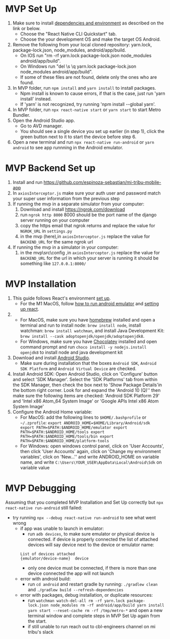 # MVP Set Up

1.  Make sure to install [dependencies and environment](https://reactnative.dev/docs/environment-setup) as described on the link or below.
	- Choose the "React Native CLI Quickstart" tab.
	- Choose the your development OS and make the target OS Android.
2. Remove the following from your local cloned repository: yarn.lock, package-lock.json, node_modules, android/app/build.
	- On IOS run "rm -rf yarn.lock package-lock.json node_modules android/app/build".
	- On Windows run "del \s \q yarn.lock package-lock.json node_modules android/app/build".
	- If some of these files are not found, delete only the ones who are found. 
3. In MVP folder, run `npm install` and `yarn install` to install packages.
	- Npm install is known to cause errors, if that is the case, just run 'yarn install' instead.
	- If 'yarn' is not recognized, try running 'npm install --global yarn'.
4. In MVP folder, run `npx react-native start` or `yarn start` to start Metro Bundler.
5. Open the Android Studio app.
	- Go to AVD manager.
	- You should see a single device you set up earlier (in step 1), click the green button next to it to start the device before step 6.
6. Open a new terminal and run `npx react-native run-android` or `yarn android` to see app runnning in the Android emulator.

# MVP Backend Set up
1. Install and run https://github.com/espinoza-sebastian/mi-tribu-mobile-app 
2. In `axiosInterceptor.js` make sure your auth user and password match your super user information from the previous step
3. If running the mvp in a separate simulator from your computer:
	1. Download and install https://ngrok.com/download 
	2. run `ngrok http 8000`  8000 should be the port name of the django server running on your computer 
	3. copy the https email that ngrok returns and replace the value for `NGROK_URL` in `settings.py`
	4. in the mvp (here),in `axiosInterceptor.js` replace the value for `BACKEND_URL` for the same ngrok url
3. If running the mvp in a simulator in your computer:
	1. in the mvp\src\config ,in `axiosInterceptor.js` replace the value for `BACKEND_URL` for the url in which your server is running it should be something like `127.0.0.1:8000/`


# MVP Installation

1. This guide follows React's environment [set up](https://reactnative.dev/docs/environment-setup).
	- For the M1 MacOS, follow [how to run android emulator](https://blog.inkdrop.info/running-a-react-native-app-on-android-emulator-in-m1-mac-76a16348d1e4) and [setting up react](https://dev.to/ravics09/setup-react-native-and-run-app-on-mac-m1-32kk).
2. 
	- For MacOS, make sure you have [homebrew](https://brew.sh/) installed and open a terminal and run to install node: `brew install node`, install watchman: `brew install watchman`, and  install Java Development Kit: `brew install --cask adoptopenjdk/openjdk/adoptopenjdk8`.
	- For Windows, make sure you have [Chocolatey](https://chocolatey.org/) installed and open command prompt and run  `choco install -y nodejs.install openjdk8` to install node and java development kit
3. Download and install [Android Studio](https://developer.android.com/studio/index.html).
	- Make sure during installation that the boxes `Android SDK`, `Android SDK Platform` and `Android Virtual Device` are checked. 
4. Install Android SDK: Open Android Studio, click on 'Configure' button and select 'SDK Manager'. Select the 'SDK Platforms' tab from within the SDK Manager, then check the box next to 'Show Package Details'in the bottom right corner. Look for and expand the 'Android 10 (Q)'' then make sure the following items are checked: 'Android SDK Platform 29' and 'Intel x86 Atom_64 System Image' or 'Google APIs Intel x86 Atom System Image'
5. Configure the Android Home variable: 
	- For MacOS: add the following lines to `$HOME/.bashprofile` or `~/.zprofile`: 
	`export ANDROID_HOME=$HOME/Library/Android/sdk
	export PATH=$PATH:$ANDROID_HOME/emulator
	export PATH=$PATH:$ANDROID_HOME/tools
	export PATH=$PATH:$ANDROID_HOME/tools/bin
	export PATH=$PATH:$ANDROID_HOME/platform-tools`
	- For Windows: open windows control panel, click on 'User Accounts', then click 'User Accounts' again, click on 'Change my environment variables', click on 'New...'' and write ANDROID_HOME on variable name, and  write `C:\Users\YOUR_USER\AppData\Local\Android\Sdk` on variable value


# MVP Debugging

Assuming that you completed MVP Installation and Set Up correctly but `npx react-native run-android` still failed:
* try running `npx --debug react-native run-android` to see what went wrong
	* if app was unable to launch in emulator:
		- run `adb devices`, to make sure emulator or physical device is connected. if device is properly connected the list of attached devices will say device next to the device or emulator name:
		```
		List of devices attached
		{emulator/device-name}	device
		```
		- only one device must be connected, if there is more than one device connected the app will not launch
	* error with android build:
		- run `cd android` and restart gradle by running: `./gradlew clean` and `./gradlew build --refresh-dependencies  `
	* error with packages, debug installation, or duplicate resources:
		- run `watchman watch-del-all
rm -rf yarn.lock package-lock.json node_modules
rm -rf android/app/build
yarn install
yarn start --reset-cache
rm -rf /tmp/metro-*` and open a new terminal window and complete steps in MVP Set Up again from the start. 
		- if still unable to run reach out to cbl-engineers channel on mi tribu's slack 





